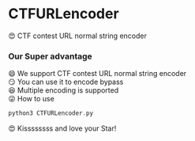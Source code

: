 # CTFURLencoder
:heart_eyes: CTF contest URL normal string encoder  
### Our Super advantage  
:smile: We support CTF contest URL normal string encoder  
:smirk: You can use it to encode bypass  
:satisfied: Multiple encoding is supported  
:stuck_out_tongue_winking_eye: How to use  
```C++
python3 CTFURLencoder.py
```
:heart_eyes: Kissssssss and love your Star!
